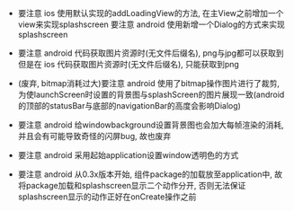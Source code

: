 
* 要注意 ios 使用默认实现的addLoadingView的方法, 在主View之前增加一个view来实现splashscreen
  要注意 android 使用新增一个Dialog的方式来实现splashscreen

* 要注意 android 代码获取图片资源时(无文件后缀名), png与jpg都可以获取到
  但是在 ios 代码获取图片资源时(无文件后缀名), 只能获取到png

* (废弃, bitmap消耗过大)要注意 android 使用了bitmap操作图片进行了裁剪,
  为使launchScreen时设置的背景图与splashScreen的图片展现一致(android的顶部的statusBar与底部的navigationBar的高度会影响Dialog)

* 要注意 android 给windowbackground设置背景图也会加大每帧渲染的消耗, 并且会有可能导致奇怪的闪屏bug, 故也废弃
* 要注意 android 采用起始application设置window透明色的方式
* 要注意 android 从0.3x版本开始, 组件package的加载放至application中, 故将package加载和splashscreen显示二个动作分开,
  否则无法保证splashscreen显示的动作正好在onCreate操作之前